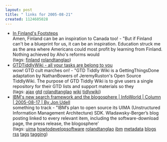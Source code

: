 ```yaml
---
layout: post
title: " links for 2005-08-21"
created: 1124605028
---
```

<ul class="delicious">
	<li>
		<div class="delicious-link"><a href="http://www.washingtonpost.com/wp-dyn/content/article/2005/08/05/AR2005080502015_pf.html">In Finland's Footsteps</a></div>
		<div class="delicious-extended">Amen, Finland can be an inspiration to Canada too! - "But if Finland can't be a blueprint for us, it can be an inspiration. Education struck me as the area where Americans could most profit by learning from Finland. Nothing achieved by Aho's reforms would</div>
		<div class="delicious-tags">(tags: <a href="http://del.icio.us/rtanglao/finland">finland</a> <a href="http://del.icio.us/rtanglao/rolandtanglao">rolandtanglao</a>)</div>
	</li>
	<li>
		<div class="delicious-link"><a href="http://shared.snapgrid.com/gtd_tiddlywiki.html">GTDTiddlyWiki - all your tasks are belong to you</a></div>
		<div class="delicious-extended">wow! GTD cult marches on! - "GTD Tiddly Wiki is a GettingThingsDone adaptation by NathanBowers of JeremyRuston's Open Source TiddlyWiki. The purpose of GTD Tiddly Wiki is to give users a single repository for their GTD lists and support materials so they</div>
		<div class="delicious-tags">(tags: <a href="http://del.icio.us/rtanglao/ajax">ajax</a> <a href="http://del.icio.us/rtanglao/gtd">gtd</a> <a href="http://del.icio.us/rtanglao/rolandtanglao">rolandtanglao</a> <a href="http://del.icio.us/rtanglao/wiki">wiki</a> <a href="http://del.icio.us/rtanglao/tidlywiki">tidlywiki</a>)</div>
	</li>
	<li>
		<div class="delicious-link"><a href="http://www.infoworld.com/article/05/08/17/34OPstrategic_1.html">IBM's new search framework and the blogosphere | InfoWorld | Column | 2005-08-17 | By Jon Udell</a></div>
		<div class="delicious-extended">something to track - "IBM’s plan to open source its UIMA (Unstructured Information Management Architecture) SDK. Wladawsky-Berger’s blog posting linked to every relevant item, including the software-download page, the press release, the blogosphere’</div>
		<div class="delicious-tags">(tags: <a href="http://del.icio.us/rtanglao/uima">uima</a> <a href="http://del.icio.us/rtanglao/howtodevelopsoftware">howtodevelopsoftware</a> <a href="http://del.icio.us/rtanglao/rolandtanglao">rolandtanglao</a> <a href="http://del.icio.us/rtanglao/ibm">ibm</a> <a href="http://del.icio.us/rtanglao/metadata">metadata</a> <a href="http://del.icio.us/rtanglao/blogs">blogs</a> <a href="http://del.icio.us/rtanglao/rss">rss</a> <a href="http://del.icio.us/rtanglao/tags">tags</a> <a href="http://del.icio.us/rtanglao/tagging">tagging</a>)</div>
	</li>
</ul>


